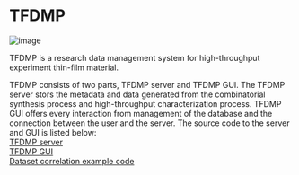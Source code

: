 # TFDMP
![image](https://user-images.githubusercontent.com/72897259/169337460-6985bdfd-12dc-42a2-873d-bbd9479de63f.png)

TFDMP is a research data management system for high-throughput experiment thin-film material.

TFDMP consists of two parts, TFDMP server and TFDMP GUI.
The TFDMP server stors the metadata and data generated from the combinatorial synthesis process and high-throughput characterization process.
TFDMP GUI offers every interaction from management of the database and the connection between the user and the server.
The source code to the server and GUI is listed below:<br>
[TFDMP server](https://github.com/jh-song-en/AMMD_DB/blob/master/README.md)<br>
[TFDMP GUI](https://github.com/jh-song-en/TFDB_Platform/blob/master/README.md)
<br>
[Dataset correlation example code](https://drive.google.com/file/d/1XwY7VrEHk779XcanrvC0TKbHDHBUfNcE/view?usp=drivesdk)
